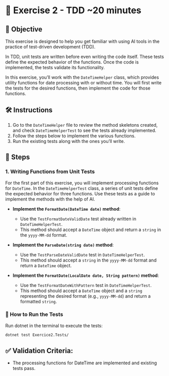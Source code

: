 # 📝 Exercise 2 - TDD ~20 minutes

## 🎯 Objective
This exercise is designed to help you get familiar with using AI tools in the practice of test-driven development (TDD).

In TDD, unit tests are written before even writing the code itself. These tests define the expected behavior of the functions. Once the code is implemented, the tests validate its functionality.

In this exercise, you’ll work with the `DateTimeHelper` class, which provides utility functions for date processing with or without time. You will first write the tests for the desired functions, then implement the code for those functions.

## 🛠️ Instructions

1. Go to the `DateTimeHelper` file to review the method skeletons created, and check `DateTimeHelperTest` to see the tests already implemented.
2. Follow the steps below to implement the various functions.
3. Run the existing tests along with the ones you’ll write.

## 🐾 Steps

### 1. Writing Functions from Unit Tests
For the first part of this exercise, you will implement processing functions for `DateTime`. In the `DateTimeHelperTest` class, a series of unit tests define the expected behavior for three functions. Use these tests as a guide to implement the methods with the help of AI.

- **Implement the `FormatDate(DateTime date)` method**:
  - Use the `TestFormatDateValidDate` test already written in `DateTimeHelperTest`.
  - This method should accept a `DateTime` object and return a `string` in the `yyyy-MM-dd` format.

- **Implement the `ParseDate(string date)` method**:
  - Use the `TestParseDateValidDate` test in `DateTimeHelperTest`.
  - This method should accept a `string` in the `yyyy-MM-dd` format and return a `DateTime` object.

- **Implement the `FormatDate(LocalDate date, String pattern)` method**:
  - Use the `TestFormatDateWithPattern` test in `DateTimeHelperTest`.
  - This method should accept a `DateTime` object and a `string` representing the desired format (e.g., `yyyy-MM-dd`) and return a formatted `string`.


### 🚀 How to Run the Tests
Run dotnet in the terminal to execute the tests:

```bash
dotnet test Exercice2.Tests/
```

## ✅ Validation Criteria:
- The processing functions for DateTime are implemented and existing tests pass.
